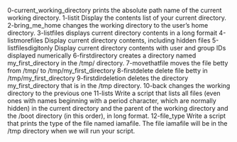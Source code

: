 0-current_working_directory prints the absolute path name of the current working directory.
1-listit Display the contents list of your current directory.
2-bring_me_home changes the working directory to the user’s home directory.
3-listfiles displays current directory contents in a long formait
4-listmorefiles Display current directory contents, including hidden files 
5-listfilesdigitonly Display current directory contents with user and group IDs displayed numerically
6-firstdirectory creates a directory named my_first_directory in the /tmp/ directory.
7-movethatfile moves the file betty from /tmp/ to /tmp/my_first_directory
8-firstdelete delete file betty in /tmp/my_first_directory
9-firstdirdeletion deletes the directory my_first_directory that is in the /tmp directory.
10-back changes the working directory to the previous one
11-lists Write a script that lists all files (even ones with names beginning with a period character, which are normally hidden) in the current directory and the parent of the working directory and the /boot directory (in this order), in long format.
12-file_type Write a script that prints the type of the file named iamafile. The file iamafile will be in the /tmp directory when we will run your script.

